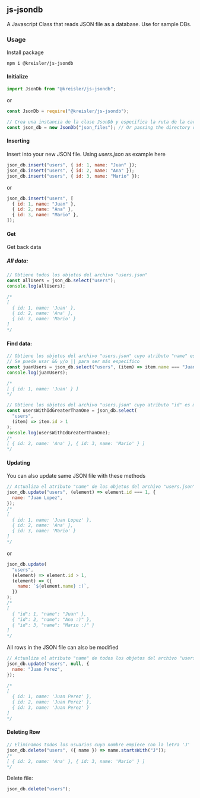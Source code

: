 ## js-jsondb

A Javascript Class that reads JSON file as a database. Use for sample DBs.

### Usage

Install package

```node
npm i @kreisler/js-jsondb
```

#### Initialize

```js
import JsonDb from "@kreisler/js-jsondb";
```
or
```js
const JsonDb = require("@kreisler/js-jsondb");
```
```js	
// Crea una instancia de la clase JsonDb y especifica la ruta de la carpeta
const json_db = new JsonDb("json_files"); // Or passing the directory of your json files with no trailing slash, default is the current directory. E.g.  new JsonDb( '/var/www/html/json_files' )
```

#### Inserting

Insert into your new JSON file. Using _users.json_ as example here

```js
json_db.insert("users", { id: 1, name: "Juan" });
json_db.insert("users", { id: 2, name: "Ana" });
json_db.insert("users", { id: 3, name: "Mario" });
```

or

```js
json_db.insert("users", [
  { id: 1, name: "Juan" },
  { id: 2, name: "Ana" },
  { id: 3, name: "Mario" },
]);
```

#### Get

Get back data

##### All data:

```js
// Obtiene todos los objetos del archivo "users.json"
const allUsers = json_db.select("users");
console.log(allUsers);

/*
[
  { id: 1, name: 'Juan' },
  { id: 2, name: 'Ana' },
  { id: 3, name: 'Mario' }
]
*/
```

#### Find data:

```js
// Obtiene los objetos del archivo "users.json" cuyo atributo "name" es "Juan"
// Se puede usar && y/o || para ser más especifico
const juanUsers = json_db.select("users", (item) => item.name === "Juan");
console.log(juanUsers);

/*
[ { id: 1, name: 'Juan' } ]
*/
```

```js
// Obtiene los objetos del archivo "users.json" cuyo atributo "id" es mayor a 1
const usersWithIdGreaterThanOne = json_db.select(
  "users",
  (item) => item.id > 1
);
console.log(usersWithIdGreaterThanOne);
/*
[ { id: 2, name: 'Ana' }, { id: 3, name: 'Mario' } ]
*/
```

#### Updating

You can also update same JSON file with these methods

```js
// Actualiza el atributo "name" de los objetos del archivo "users.json" cuyo atributo "id" es 1
json_db.update("users", (element) => element.id === 1, {
  name: "Juan Lopez",
});
/*
[
  { id: 1, name: 'Juan Lopez' },
  { id: 2, name: 'Ana' },
  { id: 3, name: 'Mario' }
]
*/
```

or

```js
json_db.update(
  "users",
  (element) => element.id > 1,
  (element) => ({
    name: `${element.name} :)`,
  })
);
/*
[
  { "id": 1, "name": "Juan" },
  { "id": 2, "name": "Ana :)" },
  { "id": 3, "name": "Mario :)" }
]
*/
```

All rows in the JSON file can also be modified

```js
// Actualiza el atributo "name" de todos los objetos del archivo "users.json"
json_db.update("users", null, {
  name: "Juan Perez",
});

/*
[
  { id: 1, name: 'Juan Perez' },
  { id: 2, name: 'Juan Perez' },
  { id: 3, name: 'Juan Perez' }
]
*/
```

#### Deleting Row

```js
// Eliminamos todos los usuarios cuyo nombre empiece con la letra 'J'
json_db.delete("users", ({ name }) => name.startsWith("J"));
/*
[ { id: 2, name: 'Ana' }, { id: 3, name: 'Mario' } ]
*/
```

Delete file:

```js
json_db.delete("users");
```
